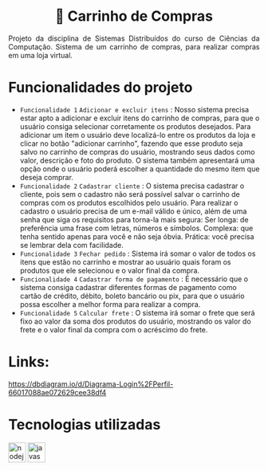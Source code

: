 <h1 align="center"> 🛒 Carrinho de Compras </h1>

<p align="justify">
  Projeto da disciplina de Sistemas Distribuídos do curso de Ciências da Computação. Sistema de um carrinho de compras, para realizar compras em uma loja virtual.
</p>

# Funcionalidades do projeto

- `Funcionalidade 1` `Adicionar e excluir itens` : Nosso sistema precisa estar apto a adicionar e excluir itens do carrinho de compras, para que o usuário consiga selecionar corretamente os produtos desejados. Para adicionar um item o usuário deve localizá-lo entre os produtos da loja e clicar no botão "adicionar carrinho", fazendo que esse produto seja salvo no carrinho de compras do usuário, mostrando seus dados como valor, descrição e foto do produto. O sistema também apresentará uma opção onde o usuário poderá escolher a quantidade do mesmo item que deseja comprar.
- `Funcionalidade 2` `Cadastrar cliente` : O sistema precisa cadastrar o cliente, pois sem o cadastro não será possível salvar o carrinho de compras com os produtos escolhidos pelo usuário. Para realizar o cadastro o usuário precisa de um e-mail válido e único, além de uma senha que siga os requisitos para torna-la mais segura: Ser longa: de preferência uma frase com letras, números e símbolos. Complexa: que tenha sentido apenas para você e não seja óbvia. Prática: você precisa se lembrar dela com facilidade.
- `Funcionalidade 3` `Fechar pedido` : Sistema irá somar o valor de todos os itens que estão no carrinho e mostrar ao usuário quais foram os produtos que ele selecionou e o valor final da compra. 
- `Funcionalidade 4` `Cadastrar forma de pagamento` : É necessário que o sistema consiga cadastrar diferentes formas de pagamento como cartão de crédito, débito, boleto bancário ou pix, para que o usuário possa escolher a melhor forma para realizar a compra.
- `Funcionalidade 5` `Calcular frete` : O sistema irá somar o frete que será fixo ao valor da soma dos produtos do usuário, mostrando os valor do frete e o valor final da compra com o acréscimo do frete.

# Links:
https://dbdiagram.io/d/Diagrama-Login%2FPerfil-66017088ae072629cee38df4

# Tecnologias utilizadas

<img align="center" src="https://cdn.jsdelivr.net/gh/devicons/devicon@latest/icons/nodejs/nodejs-original.svg" alt="nodejs" width="35" height="40"/> <img align="center" src="https://cdn.jsdelivr.net/gh/devicons/devicon@latest/icons/javascript/javascript-original.svg" alt="javascript" width="35" height="40" />
